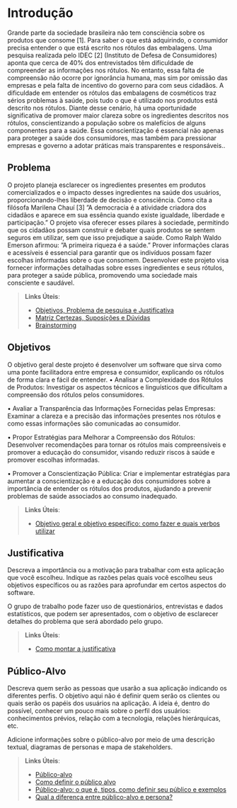 # Introdução

Grande parte da sociedade brasileira não tem consciência sobre os produtos que consome [1]. Para saber o que está adquirindo, o consumidor precisa
entender o que está escrito nos rótulos das embalagens. Uma pesquisa realizada pelo IDEC [2] (Instituto de Defesa de Consumidores) aponta que cerca
de 40% dos entrevistados têm dificuldade de compreender as informações nos rótulos.
No entanto, essa falta de compreensão não ocorre por ignorância humana, mas sim por omissão das empresas e pela falta de incentivo do governo para
com seus cidadãos. A dificuldade em entender os rótulos das embalagens de cosméticos traz sérios problemas à saúde, pois tudo o que é utilizado nos produtos está descrito nos rótulos.
Diante desse cenário, há uma oportunidade significativa de promover maior clareza sobre os ingredientes descritos nos rótulos, conscientizando
a população sobre os malefícios de alguns componentes para a saúde. Essa conscientização é essencial não apenas para proteger a saúde dos consumidores, mas também para pressionar empresas e governo a adotar práticas mais transparentes e responsáveis..

## Problema
O projeto planeja esclarecer os ingredientes presentes em produtos comercializados e o impacto desses ingredientes na saúde dos usuários, proporcionando-lhes liberdade de decisão e consciência. Como cita a filósofa Marilena Chauí [3] ”A democracia é a atividade criadora dos cidadãos e aparece em sua essência quando existe igualdade, liberdade e participação.”
O projeto visa oferecer esses pilares à sociedade, permitindo que os cidadãos possam construir e debater quais produtos se sentem seguros em utilizar, sem que isso prejudique a saúde. Como Ralph Waldo Emerson afirmou: ”A primeira riqueza é a saúde.” Prover informações claras e acessíveis é essencial para garantir que os indivíduos possam fazer escolhas informadas sobre o que consomem.
Desenvolver este projeto visa fornecer informações detalhadas sobre esses ingredientes e seus rótulos, para proteger a saúde pública, promovendo uma sociedade mais consciente e saudável.

> **Links Úteis**:
> - [Objetivos, Problema de pesquisa e Justificativa](https://medium.com/@versioparole/objetivos-problema-de-pesquisa-e-justificativa-c98c8233b9c3)
> - [Matriz Certezas, Suposições e Dúvidas](https://medium.com/educa%C3%A7%C3%A3o-fora-da-caixa/matriz-certezas-suposi%C3%A7%C3%B5es-e-d%C3%BAvidas-fa2263633655)
> - [Brainstorming](https://www.euax.com.br/2018/09/brainstorming/)

## Objetivos

O objetivo geral deste projeto é desenvolver um software que sirva como uma ponte facilitadora entre empresa e consumidor, explicando os rótulos de
forma clara e fácil de entender.
• Analisar a Complexidade dos Rótulos de Produtos: Investigar os aspectos técnicos e linguísticos que dificultam a compreensão dos rótulos pelos consumidores.

• Avaliar a Transparência das Informações Fornecidas pelas Empresas:
Examinar a clareza e a precisão das informações presentes nos
rótulos e como essas informações são comunicadas ao consumidor.

• Propor Estratégias para Melhorar a Compreensão dos Rótulos:
Desenvolver recomendações para tornar os rótulos mais compreensíveis
e promover a educação do consumidor, visando reduzir riscos à saúde
e promover escolhas informadas.

• Promover a Conscientização Pública: Criar e implementar estratégias
para aumentar a conscientização e a educação dos consumidores
sobre a importância de entender os rótulos dos produtos, ajudando
a prevenir problemas de saúde associados ao consumo inadequado.

 
> **Links Úteis**:
> - [Objetivo geral e objetivo específico: como fazer e quais verbos utilizar](https://blog.mettzer.com/diferenca-entre-objetivo-geral-e-objetivo-especifico/)

## Justificativa

Descreva a importância ou a motivação para trabalhar com esta aplicação que você escolheu. Indique as razões pelas quais você escolheu seus objetivos específicos ou as razões para aprofundar em certos aspectos do software.

O grupo de trabalho pode fazer uso de questionários, entrevistas e dados estatísticos, que podem ser apresentados, com o objetivo de esclarecer detalhes do problema que será abordado pelo grupo.

> **Links Úteis**:
> - [Como montar a justificativa](https://guiadamonografia.com.br/como-montar-justificativa-do-tcc/)

## Público-Alvo

Descreva quem serão as pessoas que usarão a sua aplicação indicando os diferentes perfis. O objetivo aqui não é definir quem serão os clientes ou quais serão os papéis dos usuários na aplicação. A ideia é, dentro do possível, conhecer um pouco mais sobre o perfil dos usuários: conhecimentos prévios, relação com a tecnologia, relações
hierárquicas, etc.

Adicione informações sobre o público-alvo por meio de uma descrição textual, diagramas de personas e mapa de stakeholders.

> **Links Úteis**:
> - [Público-alvo](https://blog.hotmart.com/pt-br/publico-alvo/)
> - [Como definir o público alvo](https://exame.com/pme/5-dicas-essenciais-para-definir-o-publico-alvo-do-seu-negocio/)
> - [Público-alvo: o que é, tipos, como definir seu público e exemplos](https://klickpages.com.br/blog/publico-alvo-o-que-e/)
> - [Qual a diferença entre público-alvo e persona?](https://rockcontent.com/blog/diferenca-publico-alvo-e-persona/)
